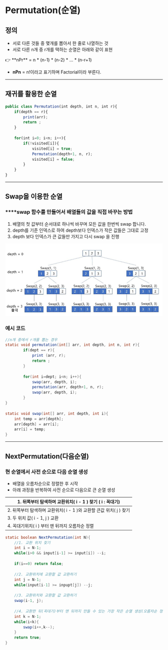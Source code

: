 # Permutation(순열)

## **정의**

- 서로 다른 것들 중 몇개를 뽑아서 한 줄로 나열하는 것
- 서로 다른 n개 중 r개를 택하는 순열은 아래와 같이 표현

<aside>
👉 **nPr** = n * (n-1) * (n-2) * ... * (n-r+1)

</aside>

- **nPn** = n!이라고 표기하며 Factorial이라 부른다.

---

## 재귀를 활용한 순열

```jsx
public class Permutation(int depth, int n, int r){
	if(depth == r){
		print(arr);
		return ;
	}

	for(int i=0; i<n; i++){
		if(!visited[i]){
			visited[i] = true;
			Permutation(depth+1, n, r);
			visited[i] = false;
		}
	}
}
```

---

## **Swap을 이용한 순열**

### ****swap 함수를 만들어서 배열들의 값을 직접 바꾸는 방법

1. 배열의 첫 값부터 순서대로 하나씩 바꾸며 모든 값을 한번씩 swap 합니다.
2. depth를 기준 인덱스로 하여  depth보다 인덱스가 작은 값들은 그대로 고정
3. depth 보다 인덱스가 큰 값들만 가지고 다시 swap 을 진행

![순열(swap).PNG](Permutation(%E1%84%89%E1%85%AE%E1%86%AB%E1%84%8B%E1%85%A7%E1%86%AF)%2050d433ec79c144d9b93cebf87824a072/%EC%88%9C%EC%97%B4(swap).png)

### 예시 코드

```java
//n개 중에서 r개를 뽑는 경우
static void permutation(int[] arr, int depth, int n, int r){
		if(dept == r){
			print (arr, r);
			return ;
		}
		
		for(int i=dept; i<n; i++){
			swap(arr, depth, i);
			permutation(arr, depth+1, n, r);
			swap(arr, depth, i);
		}
}

static void swap(int[] arr, int depth, int i){
	int temp = arr[depth];
	arr[depth] = arr[i];
	arr[i] = temp;
}
```

---

## **NextPermutation(다음순열)**

### 현 순열에서 사전 순으로 다음 순열 생성

- 배열을 오름차순으로 정렬한 후 시작
- 아래 과정을 반복하여 사전 순으로 다음으로 큰 순열 생성

| 1.  뒤쪽부터 탐색하며 교환위치( i - 1 ) 찾기 ( i : 꼭대기) |
| --- |
| 2. 뒤쪽부터 탐색하며 교환위치( i - 1 )와 교환할 큰값 위치( j ) 찾기 |
| 3. 두 위치 값( i - 1, j ) 교환 |
| 4. 꼭대기위치( i ) 부터 맨 뒤까지 오름차순 정렬 |

```java
static boolean NextPermutation(int N){
	//1. 교환 위치 찾기
	int i = N-1;
	while(i>0 && input[i-1] >= input[i]) --i;
	
	if(i==0) return false;
	
	//2. 교환위치에 교환할 값 교환하기
	int j = N-1;
	while(input[i-1] >= inpupt[j]) --j;
	
	//3. 교환위치와 교환할 값 교환하기
	swap(i-1, j);
	
	//4. 교환한 뒤(꼭대기)부터 맨 뒤까지 만들 수 있는 가장 작은 순열 생성(오름차순 정렬)
	int k = N-1;
	while(i<k){
		swap(i++,k--);
	}
	return true;
}
```